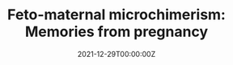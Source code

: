 ---
title: "Feto-maternal microchimerism: Memories from pregnancy"
authors:
- Blanca Comitre-Mariano
- Magdalena Martínez García
- Bárbara Garcia-Gálvez
- María Paternina Die
- Manuel Desco
- Susana Carmona
- Maria Victoria Gómez-Gaviro
date: "2021-12-29T00:00:00Z"
doi: ""
publishDate: "2021-12-29T00:00:00Z"
publication_types: ["2"]
publication: "In *iScience*"
tags:
- Maternidad
featured: true
links:
- name: Enlace al artículo
  url: https://www.sciencedirect.com/science/article/pii/S2589004221016345
---